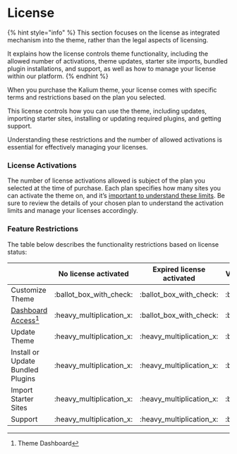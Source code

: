 # License

{% hint style="info" %}
This section focuses on the license as integrated mechanism into the theme, rather than the legal aspects of licensing.&#x20;

It explains how the license controls theme functionality, including the allowed number of activations, theme updates, starter site imports, bundled plugin installations, and support, as well as how to manage your license within our platform.
{% endhint %}

When you purchase the Kalium theme, your license comes with specific terms and restrictions based on the plan you selected.&#x20;

This license controls how you can use the theme, including updates, importing starter sites, installing or updating required plugins, and getting support.&#x20;

Understanding these restrictions and the number of allowed activations is essential for effectively managing your licenses.&#x20;

### License Activations

The number of license activations allowed is subject of the plan you selected at the time of purchase. Each plan specifies how many sites you can activate the theme on, and it’s [important to understand these limits](activation-scope.md). Be sure to review the details of your chosen plan to understand the activation limits and manage your licenses accordingly.

### Feature Restrictions

The table below describes the functionality restrictions based on license status:

|                                            | No license activated       | Expired license activated  | Valid license activated    |
| ------------------------------------------ | -------------------------- | -------------------------- | -------------------------- |
| Customize Theme                            | :ballot\_box\_with\_check: | :ballot\_box\_with\_check: | :ballot\_box\_with\_check: |
| [Dashboard Access](#user-content-fn-1)[^1] | :heavy\_multiplication\_x: | :ballot\_box\_with\_check: | :ballot\_box\_with\_check: |
| Update Theme                               | :heavy\_multiplication\_x: | :heavy\_multiplication\_x: | :ballot\_box\_with\_check: |
| Install or Update Bundled Plugins          | :heavy\_multiplication\_x: | :heavy\_multiplication\_x: | :ballot\_box\_with\_check: |
| Import Starter Sites                       | :heavy\_multiplication\_x: | :heavy\_multiplication\_x: | :ballot\_box\_with\_check: |
| Support                                    | :heavy\_multiplication\_x: | :heavy\_multiplication\_x: | :ballot\_box\_with\_check: |

[^1]: Theme Dashboard
